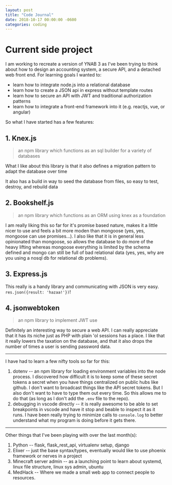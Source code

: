```yaml
---
layout: post
title: "Code Journal"
date: 2018-10-17 00:00:00 -0600
categories: coding
---
```


# Current side project

I am working to recreate a version of YNAB 3 as I've been trying to think about how to design an accounting system, a secure API, and a detached web front end. For learning goals I wanted to:

- learn how to integrate node.js into a relational database
- learn how to create a JSON api in express without template routes
- learn how to secure an API with JWT and traditional authorization patterns
- learn how to integrate a front-end framework into it (e.g. reactjs, vue, or angular)

So what I have started has a few features:

## 1. Knex.js

> an npm library which functions as an sql builder for a variety of databases

What I like about this library is that it also defines a migration pattern to adapt the database over time

It also has a build in way to seed the database from files, so easy to test, destroy, and rebuild data

## 2. Bookshelf.js

> an npm library which functions as an ORM using knex as a foundation

I am really liking this so far for it's promise based nature, makes it a little nicer to use and feels a bit more moden than mongoose (yes, yes, mongoose can use promises...). I also like that it is in general less opinionated than mongoose, so allows the database to do more of the heavy lifting whereas mongoose everything is limited by the schema defined and mongo can still be full of bad relational data (yes, yes, why are you using a nosql db for relational db problems).

## 3. Express.js

This really is a handy library and communicating with JSON is very easy. `res.json({result: 'hazaa!'})`!

## 4. jsonwebtoken

> an npm library to implement JWT use

Definitely an interesting way to secure a web API. I can really appreciate that it has its niche just as PHP with plain 'ol sessions has a place. I like that it really lowers the taxation on the database, and that it also drops the number of times a user is sending password data.

---

I have had to learn a few nifty tools so far for this:

1. dotenv -- an npm library for loading environment variables into the node process. I discovered how difficult it is to keep some of these secret tokens a secret when you have things centralized on public hubs like github. I don't want to broadcast things like the API secret tokens. But I also don't want to have to type them out every time. So this allows me to do that (as long as I don't add the `.env` file to the repo).
2. debugging in vscode directly -- it is really awesome to be able to set breakpoints in vscode and have it stop and beable to inspect it as it runs. I have been really trying to minimize calls to `console.log` to better understand what my program is doing before it gets there.

---

Other things that I've been playing with over the last month(s):

1. Python -- flask, flask_rest_api, virtualenv setup, django
2. Elixer -- just the base syntax/types, eventually would like to use phoenix framework or nerves in a project
3. Minecraft server admin -- as a launching point to learn about systemd, linux file structure, linux sys admin, ubuntu
4. MedHack -- Where we made a small web app to connect people to resources.
